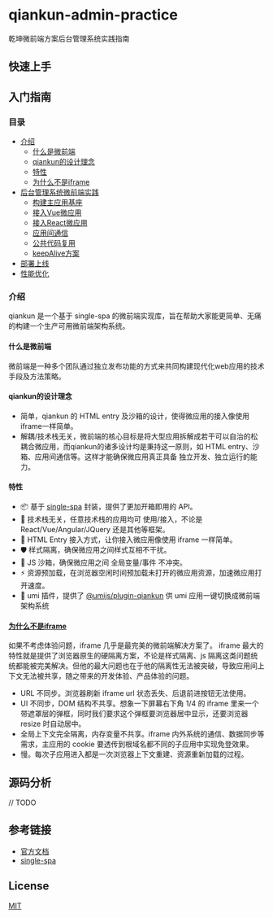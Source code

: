 # qiankun-admin-practice
乾坤微前端方案后台管理系统实践指南

## 快速上手

## 入门指南
### 目录
- [介绍](#1)
  - [什么是微前端](#1-1)
  - [qiankun的设计理念](#1-2)
  - [特性](#1-3)
  - [为什么不是iframe](#1-4)
- [后台管理系统微前端实践](#2)
  - [构建主应用基座](./guide/2-1.md)
  - [接入Vue微应用](./guide/2-2.md)
  - [接入React微应用](./guide/2-3.md)
  - [应用间通信](./guide/2-4.md)
  - [公共代码复用](./guide/2-4.md)
  - [keepAlive方案](./guide/2-6.md)
- [部署上线](#3)
- [性能优化](#4)
### <span id="1"> 介绍</span>
qiankun 是一个基于 single-spa 的微前端实现库，旨在帮助大家能更简单、无痛的构建一个生产可用微前端架构系统。
#### <span id="1-1">什么是微前端</span>
微前端是一种多个团队通过独立发布功能的方式来共同构建现代化web应用的技术手段及方法策略。
#### <span id="1-2">qiankun的设计理念</span>
- 简单，qiankun 的 HTML entry 及沙箱的设计，使得微应用的接入像使用iframe一样简单。
- 解耦/技术栈无关，微前端的核心目标是将大型应用拆解成若干可以自治的松耦合微应用，而qiankun的诸多设计均是秉持这一原则，如 HTML entry、沙箱、应用间通信等。这样才能确保微应用真正具备 独立开发、独立运行的能力。
#### <span id="1-3">特性</span>
- 📦 基于 [single-spa](https://github.com/single-spa/single-spa) 封装，提供了更加开箱即用的 API。
- 📱 技术栈无关，任意技术栈的应用均可 使用/接入，不论是 React/Vue/Angular/JQuery 还是其他等框架。
- 💪 HTML Entry 接入方式，让你接入微应用像使用 iframe 一样简单。
- 🛡​ 样式隔离，确保微应用之间样式互相不干扰。
- 🧳 JS 沙箱，确保微应用之间 全局变量/事件 不冲突。
- ⚡️ 资源预加载，在浏览器空闲时间预加载未打开的微应用资源，加速微应用打开速度。
- 🔌 umi 插件，提供了 [@umijs/plugin-qiankun](https://github.com/umijs/plugins/tree/master/packages/plugin-qiankun) 供 umi 应用一键切换成微前端架构系统
#### <span id="1-4">[为什么不是iframe](https://www.yuque.com/kuitos/gky7yw/gesexv)</span>
如果不考虑体验问题，iframe 几乎是最完美的微前端解决方案了。
iframe 最大的特性就是提供了浏览器原生的硬隔离方案，不论是样式隔离、js 隔离这类问题统统都能被完美解决。但他的最大问题也在于他的隔离性无法被突破，导致应用间上下文无法被共享，随之带来的开发体验、产品体验的问题。
* URL 不同步。浏览器刷新 iframe url 状态丢失、后退前进按钮无法使用。
* UI 不同步，DOM 结构不共享。想象一下屏幕右下角 1/4 的 iframe 里来一个带遮罩层的弹框，同时我们要求这个弹框要浏览器居中显示，还要浏览器 resize 时自动居中。
* 全局上下文完全隔离，内存变量不共享。iframe 内外系统的通信、数据同步等需求，主应用的 cookie 要透传到根域名都不同的子应用中实现免登效果。
* 慢。每次子应用进入都是一次浏览器上下文重建、资源重新加载的过程。
## 源码分析
// TODO

## 参考链接
- [官方文档](https://qiankun.umijs.org/zh/guide)
- [single-spa](https://github.com/single-spa/single-spa)
## License
[MIT](./LICENSE)

